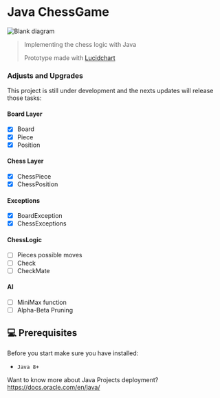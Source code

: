# Java ChessGame
![Blank diagram](https://user-images.githubusercontent.com/43159733/200974285-fe8b4505-153d-45ff-8e2a-7f2c69e618a2.png)

> Implementing the chess logic with Java
>
> Prototype made with <a href="https://lucid.app/lucidchart/efa7d18b-83e7-4e9d-a2e3-50d4521e724c/edit?viewport_loc=-780%2C-1566%2C5109%2C2278%2C0_0&invitationId=inv_782d6057-6591-4255-a069-c26376a71ad7">Lucidchart</a>

### Adjusts and Upgrades

This project is still under development and the nexts updates will release those tasks:

#### Board Layer
- [x] Board
- [x] Piece
- [x] Position
#### Chess Layer
- [x] ChessPiece
- [x] ChessPosition
#### Exceptions
- [x] BoardException
- [x] ChessExceptions
#### ChessLogic
- [ ] Pieces possible moves
- [ ] Check
- [ ] CheckMate
#### AI
- [ ] MiniMax function
- [ ] Alpha-Beta Pruning

## 💻 Prerequisites

Before you start make sure you have installed:
* `Java 8+`

Want to know more about Java Projects deployment?
https://docs.oracle.com/en/java/
